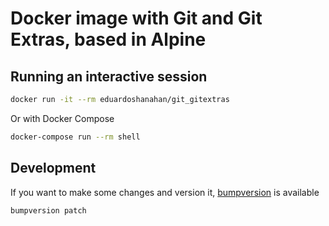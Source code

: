 # Docker image with Git and Git Extras, based in Alpine

## Running an interactive session

```bash
docker run -it --rm eduardoshanahan/git_gitextras
```

Or with Docker Compose

```bash
docker-compose run --rm shell
```

## Development

If you want to make some changes and version it, [bumpversion](https://pypi.python.org/pypi/bumpversion) is available

```bash
bumpversion patch
```
